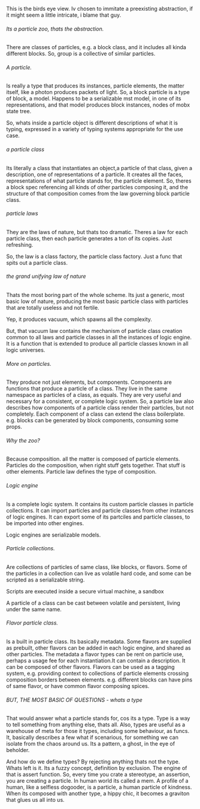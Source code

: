 This is the birds eye view. 
Iv chosen to immitate a preexisting abstraction, 
if it might seem a little intricate, i blame that guy.

###### Its a particle zoo, thats the abstraction.
There are classes of particles, e.g. a block class, and it includes all kinda different blocks. So,  group
is a collective of similar particles.

###### A particle.
Is really a type that produces its instances, particle elements, the matter itself, like a photon produces packets of light. So, a block particle is
a type of block, a model.  Happens to be a serializable mst model, in one of its representations, and that model 
produces block instances, nodes of mobx state tree.

So, whats inside a particle object is different descriptions of what it is typing, expressed in a variety of typing systems 
appropriate for the use case.

###### a particle class
Its literally a class that instantiates an object,a particle of that class, given a description, one of representations of a particle.
It creates all the faces, representations of what particle stands for, the particle element.  So, theres a block spec referencing all kinds of other 
particles composing it, and the structure of that composition comes from the law governing block particle class.

###### particle laws
They are the laws of nature, but thats too dramatic. Theres a law for each particle class, then each particle generates a 
ton of its copies. Just refreshing.

So, the law is a class factory, the particle class factory. Just a func that spits out a particle class.

###### the grand unifying law of nature
Thats the most boring part of the whole scheme. Its just a generic, most basic low of nature, producing 
the most basic particle class with particles that are totally useless and not fertile. 

Yep, it produces vacuum, which spawns all the complexity.

But, that vacuum law contains the mechanism of particle class creation common to all laws and particle classes
in all the instances of logic engine. It is a function that is extended to produce all particle classes known
in all logic universes.

###### More on particles.
They produce not just elements, but components. Components are functions that produce a particle of a class.
They live in the same namespace as particles of a class, as equals. They are very useful and necessary for a consistent, 
or complete logic system.  So, a particle law also describes how components of a particle class render their 
particles, but not completely. Each component of a class can extend the class boilerplate. e.g. blocks can be 
generated by block components, consuming some props.

###### Why the zoo?
Because composition. all the matter is composed of particle elements. Particles do the composition, when right stuff 
gets together. That stuff is other elements.  Particle law defines the type of composition.

###### Logic engine
Is a complete logic system. It contains its custom particle classes in particle collections. It can import
particles and particle classes from other instances of logic engines. It can export some of its partciles and 
particle classes, to be imported into other engines. 

Logic engines are serializable models.

###### Particle collections.
Are collections of particles of same class, like blocks, or flavors. Some of the particles in a 
collection can live as volatile hard code, and some can be scripted as a serializable string. 

Scripts are executed inside a secure virtual machine, a sandbox

A particle of a class can be cast between volatile and persistent, living under the same name.

###### Flavor particle class.
Is a built in particle class. Its basically metadata. Some flavors are supplied as  prebuilt,  other
flavors can be added in each logic engine, and shared as other particles.  The metadata a flavor types 
can be rent on particle use, perhaps a usage fee for each instantiation.It can contain a description.
It can be composed of other flavors. Flavors can be used as a tagging system, e.g. providing context
to collections of particle elements crossing composition borders between elements. e.g. different blocks
can have pins of same flavor, or have common flavor composing spices.

###### BUT, THE MOST BASIC OF QUESTIONS - whats a type
That would answer what a particle stands for, cos its a type.  Type is a way to tell something from anything 
else, thats all. Also, types are useful as a warehouse of meta for those it types, including some behaviour, 
as funcs. It, basically describes a few what if scenarious, for something we can isolate from the chaos around us.
Its a pattern, a ghost, in the eye of beholder.

And how do we define types?  By rejecting anything thats not the type. Whats left is it. Its a fuzzy concept,
definition by exclusion. The engine of that is assert function. So, every time you crate a stereotype, an assertion,
you are creating a particle. In human world its called a mem. A profile of a human, like a selfless dogooder, is a 
particle, a human particle of kindness. When its composed with another type, a hippy chic, it becomes a graviton that
glues us all into us.







